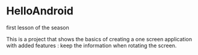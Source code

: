# HelloAndroid
first lesson of the season

This is a project that shows the basics of creating a one screen application with added features :
keep the information when rotating the screen.
